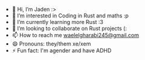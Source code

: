 - 👋 Hi, I’m Jaden :>
- 👀 I’m interested in Coding in Rust and maths :p
- 🌱 I’m currently learning more Rust :3
- 💞️ I’m looking to collaborate on Rust projects (:
- 📫 How to reach me waelelgharabi245@gmail.com
- 😄 Pronouns: they/them xe/xem
- ⚡ Fun fact: I'm agender and have ADHD

<!---
Mike120000/Mike120000 is a ✨ special ✨ repository because its `README.md` (this file) appears on your GitHub profile.
You can click the Preview link to take a look at your changes.
--->
